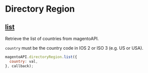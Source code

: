 # Directory Region

## [list](http://www.magentocommerce.com/api/soap/directory/directory_region.list.html)

Retrieve the list of countries from magentoAPI.

`country` must be the country code in IOS 2 or ISO 3 (e.g. US or USA).

```js
magentoAPI.directoryRegion.list({
  country: val,
}, callback);
```